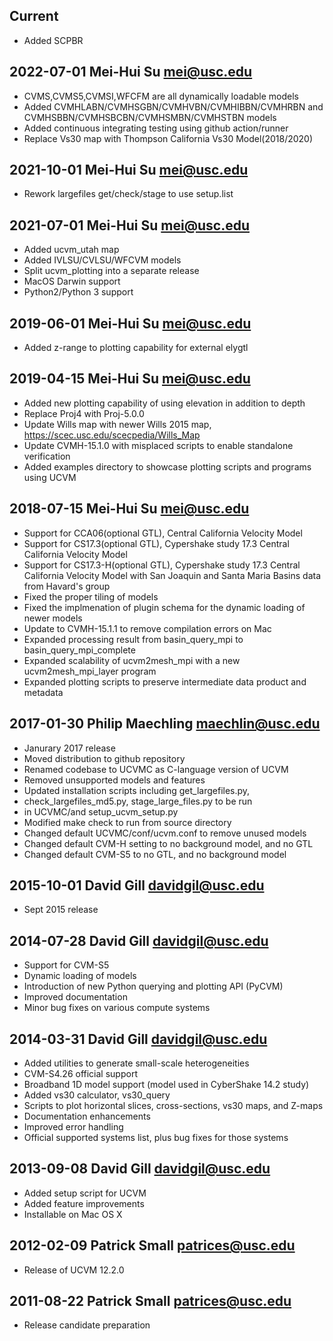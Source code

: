 ## Current
* Added SCPBR

## 2022-07-01 Mei-Hui Su <mei@usc.edu>
* CVMS,CVMS5,CVMSI,WFCFM are all dynamically loadable models
* Added CVMHLABN/CVMHSGBN/CVMHVBN/CVMHIBBN/CVMHRBN and
        CVMHSBBN/CVMHSBCBN/CVMHSMBN/CVMHSTBN models
* Added continuous integrating testing using github action/runner
* Replace Vs30 map with Thompson California Vs30 Model(2018/2020)

## 2021-10-01  Mei-Hui Su <mei@usc.edu>
* Rework largefiles get/check/stage to use setup.list

## 2021-07-01  Mei-Hui Su <mei@usc.edu>
* Added ucvm_utah map
* Added IVLSU/CVLSU/WFCVM models
* Split ucvm_plotting into a separate release 
* MacOS Darwin support 
* Python2/Python 3 support 

## 2019-06-01  Mei-Hui Su <mei@usc.edu>
* Added z-range to plotting capability for external elygtl 

## 2019-04-15  Mei-Hui Su <mei@usc.edu>
* Added new plotting capability of using elevation in addition to depth 
* Replace Proj4 with Proj-5.0.0
* Update Wills map with newer Wills 2015 map, https://scec.usc.edu/scecpedia/Wills_Map
* Update CVMH-15.1.0 with misplaced scripts to enable standalone verification
* Added examples directory to showcase plotting scripts and programs using UCVM

## 2018-07-15  Mei-Hui Su <mei@usc.edu>
* Support for CCA06(optional GTL), Central California Velocity Model
* Support for CS17.3(optional GTL), Cypershake study 17.3 Central California Velocity Model 
* Support for CS17.3-H(optional GTL), Cypershake study 17.3 Central California Velocity Model with San Joaquin and Santa Maria Basins data from Havard's group
* Fixed the proper tiling of models 
* Fixed the implmenation of plugin schema for the dynamic loading of newer models
* Update to CVMH-15.1.1 to remove compilation errors on Mac
* Expanded processing result from basin_query_mpi to basin_query_mpi_complete
* Expanded scalability of ucvm2mesh_mpi with a new ucvm2mesh_mpi_layer program 
* Expanded plotting scripts to preserve intermediate data product and metadata

## 2017-01-30 Philip Maechling <maechlin@usc.edu>
* Janurary 2017 release
* Moved distribution to github repository
* Renamed codebase to UCVMC as C-language version of UCVM
* Removed unsupported models and features
* Updated installation scripts including get_largefiles.py, 
*  check_largefiles_md5.py, stage_large_files.py to be run
*  in UCVMC/and setup_ucvm_setup.py
* Modified make check to run from source directory
* Changed default UCVMC/conf/ucvm.conf to remove unused models
* Changed default CVM-H setting to no background model, and no GTL
* Changed default CVM-S5 to no GTL, and no background model

## 2015-10-01 David Gill <davidgil@usc.edu>
* Sept 2015 release

## 2014-07-28 David Gill <davidgil@usc.edu>
* Support for CVM-S5
* Dynamic loading of models
* Introduction of new Python querying and plotting API (PyCVM)
* Improved documentation
* Minor bug fixes on various compute systems

## 2014-03-31 David Gill <davidgil@usc.edu>
* Added utilities to generate small-scale heterogeneities
* CVM-S4.26 official support
* Broadband 1D model support (model used in CyberShake 14.2 study)
* Added vs30 calculator, vs30_query
* Scripts to plot horizontal slices, cross-sections, vs30 maps, and Z-maps
* Documentation enhancements
* Improved error handling
* Official supported systems list, plus bug fixes for those systems

## 2013-09-08 David Gill <davidgil@usc.edu>
* Added setup script for UCVM
* Added feature improvements
* Installable on Mac OS X

## 2012-02-09 Patrick Small <patrices@usc.edu>
* Release of UCVM 12.2.0

## 2011-08-22  Patrick Small <patrices@usc.edu>
* Release candidate preparation
